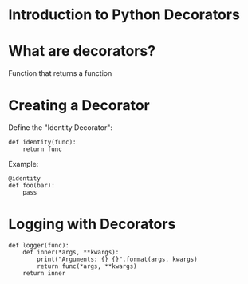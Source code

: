Introduction to Python Decorators
=================================

# What are decorators?

Function that returns a function

# Creating a Decorator

Define the "Identity Decorator":

    def identity(func):
        return func

Example:

    @identity
    def foo(bar):
        pass

# Logging with Decorators

    def logger(func):
        def inner(*args, **kwargs):
            print("Arguments: {} {}".format(args, kwargs)
            return func(*args, **kwargs)
        return inner
        
